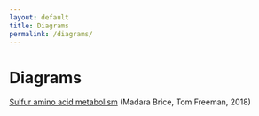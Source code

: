 ```yaml
---
layout: default
title: Diagrams
permalink: /diagrams/
---
```


# Diagrams

[Sulfur amino acid metabolism](/001) (Madara Brice, Tom Freeman, 2018)

